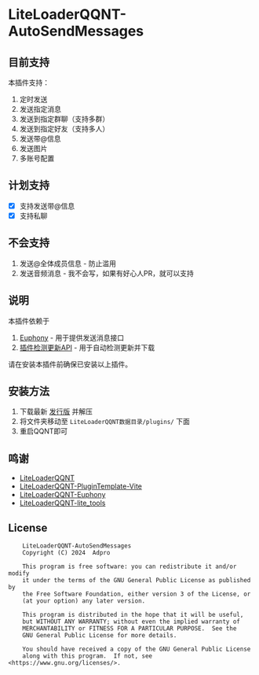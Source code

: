 # LiteLoaderQQNT-AutoSendMessages

## 目前支持
本插件支持：
1. 定时发送
2. 发送指定消息
3. 发送到指定群聊（支持多群）
4. 发送到指定好友（支持多人）
5. 发送带@信息
6. 发送图片
7. 多账号配置

## 计划支持
- [x] 支持发送带@信息
- [x] 支持私聊

## 不会支持
1. 发送@全体成员信息 - 防止滥用
2. 发送音频消息 - 我不会写，如果有好心人PR，就可以支持

## 说明
本插件依赖于

1. [Euphony](https://github.com/xtaw/LiteLoaderQQNT-Euphony) - 用于提供发送消息接口
2. [插件检测更新API](https://github.com/adproqwq/LiteLoaderQQNT-CheckUpdateModule) - 用于自动检测更新并下载

请在安装本插件前确保已安装以上插件。

## 安装方法
1. 下载最新 [发行版](https://github.com/adproqwq/LiteLoaderQQNT-AutoSendMessages/releases) 并解压
2. 将文件夹移动至 `LiteLoaderQQNT数据目录/plugins/` 下面
3. 重启QQNT即可

## 鸣谢
* [LiteLoaderQQNT](https://github.com/LiteLoaderQQNT/LiteLoaderQQNT/)
* [LiteLoaderQQNT-PluginTemplate-Vite](https://github.com/MisaLiu/LiteLoaderQQNT-PluginTemplate-Vite)
* [LiteLoaderQQNT-Euphony](https://github.com/xtaw/LiteLoaderQQNT-Euphony)
* [LiteLoaderQQNT-lite_tools](https://github.com/xiyuesaves/LiteLoaderQQNT-lite_tools)

## License
```
    LiteLoaderQQNT-AutoSendMessages
    Copyright (C) 2024  Adpro

    This program is free software: you can redistribute it and/or modify
    it under the terms of the GNU General Public License as published by
    the Free Software Foundation, either version 3 of the License, or
    (at your option) any later version.

    This program is distributed in the hope that it will be useful,
    but WITHOUT ANY WARRANTY; without even the implied warranty of
    MERCHANTABILITY or FITNESS FOR A PARTICULAR PURPOSE.  See the
    GNU General Public License for more details.

    You should have received a copy of the GNU General Public License
    along with this program.  If not, see <https://www.gnu.org/licenses/>.
```